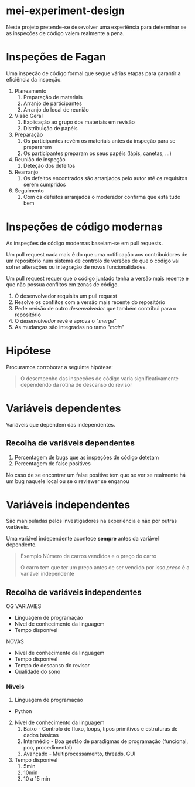 # mei-experiment-design

Neste projeto pretende-se desevolver uma experiência para determinar se as inspeções de código valem realmente a pena.

# Inspeções de Fagan

Uma inspeção de código formal que segue várias etapas para garantir a eficiência da inspeção.

1. Planeamento
	1. Preparação de materiais
	2. Arranjo de participantes
	3. Arranjo do local de reunião
2. Visão Geral
	1. Explicação ao grupo dos materiais em revisão
	2. Distribuição de papéis
3. Preparação
	1. Os participantes revêm os materiais antes da inspeção para se prepararem
	2. Os participantes preparam os seus papéis (lápis, canetas, ...)
4. Reunião de inspeção
	1. Deteção dos defeitos
5. Rearranjo
	1. Os defeitos encontrados são arranjados pelo autor até os requisitos serem cumpridos
6. Seguimento
	1. Com os defeitos arranjados o moderador confirma que está tudo bem

# Inspeções de código modernas

As inspeções de código modernas baseiam-se em pull requests.

Um pull request nada mais é do que uma notificação aos contribuidores de um repositório num sistema de controlo de versões de que o código vai sofrer alterações ou integração de novas funcionalidades.

Um pull request requer que o código juntado tenha a versão mais recente e que não possua conflitos em zonas de código.

1. O desenvolvedor requisita um pull request
2. Resolve os conflitos com a versão mais recente do repositório
3. Pede revisão de outro *desenvolvedor* que também contribui para o repositório
4. O *desenvolvedor* revê e aprova o "*merge*"
5. As mudanças são integradas no ramo "*main*"


# Hipótese

Procuramos corroborar a seguinte hipótese:

> O desempenho das inspeções de código varia significativamente dependendo da rotina de descanso do revisor


# Variáveis dependentes

Variáveis que dependem das independentes.

## Recolha de variáveis dependentes

1. Percentagem de bugs que as inspeções de código detetam
2. Percentagem de false positives

No caso de se encontrar um false positive tem que se ver se realmente há um bug naquele local ou se o reviewer se enganou

# Variáveis independentes

São manipuladas pelos investigadores na experiência e não por outras variáveis.

Uma variável independente acontece **sempre** antes da variável dependente.

>Exemplo
>Número de carros vendidos e o preço do carro
>
>O carro tem que ter um preço antes de ser vendido por isso *preço* é a variável independente

## Recolha de variáveis independentes

OG VARIAVIES
- Linguagem de programação
- Nível de conhecimento da linguagem
- Tempo disponível

NOVAS
- Nível de conhecimente da linguagem
- Tempo disponível
- Tempo de descanso do revisor
- Qualidade do sono


### Níveis

1. Linguagem de programação
- Python
2. Nível de conhecimento da linguagem
	1. Baixo - Controlo de fluxo, loops, tipos primitivos e estruturas de dados básicas
	2. Intermédio - Boa gestão de paradigmas de programação (funcional, poo, procedimental)
	3. Avançado - Multiprocessamento, threads, GUI
3. Tempo disponível
	1. 5min
	2. 10min
	3. 10 a 15 min
